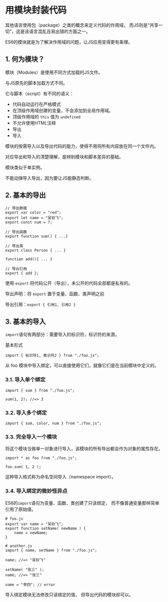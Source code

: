  # 用模块封装代码

其他语言使用包（package）之类的概念来定义代码的作用域，
而JS则是“共享一切”，这是该语言混乱且易出错的方面之一。

ES6的模块就是为了解决作用域的问题，让JS应用变得更有条理。

## 1. 何为模块？

模块（Modules）是使用不同方式加载的JS文件。

与JS原先的脚本加载方式不同。

它与脚本（script）有不同的语义：
* 代码自动运行在严格模式
* 在顶级作用域创建的变量，不会添加到全局作用域。
* 顶级作用域的 `this` 值为 `undefined`
* 不允许使用HTML注释
* 导出
* 导入

模块的按需导入以及导出代码的能力，使得不用将所有内容放在同一个文件内。

对应导出和导入的清楚理解，是辨别模块和脚本差异的基础。

模块类似于单实例。

不能动弹导入导出，因为要让JS能静态判断。

## 2. 基本的导出

    // 导出数据
    export var color = "red";
    export let name = "吴钦飞";
    export const num = 7;

    // 导出函数
    export function sum() { ...}

    // 导出类
    export class Person { ... }

    function add(){ ... }

    // 导出引用
    export { add };

使用 `export` 将代码公开（导出），未公开的代码全部都是私有的。

导出声明：将 `export` 置于变量、函数、类声明之前

导出引用：`export { 引用1, 引用2 }`

## 3. 基本的导入

`import`语句有两部分：需要导入的标识符，标识符的来源。

基本形式

    import { 标识符1, 表示符2 } from "./foo.js";

从 foo 模块中导入绑定，可以直接使用它们，就像它们是在当前模块中定义的。


### 3.1. 导入单个绑定

    import { sum } from "./foo.js";

    sum(1, 2); //=> 3

### 3.2. 导入多个绑定

    import { sum, color, num } from "./foo.js";

### 3.3. 完全导入一个模块

将这个模块当做单一对象进行导入，该模块的所有导出都会作为对象的属性存在。

    import * as foo from "./foo.js";

    foo.sum( 1, 2 );

这种导入格式称为命名空间导入（namespace import）。

### 3.4. 导入绑定的微妙怪异点

ES6的`import`语句为变量、函数、类创建了只读绑定，
而不像普通变量那样简单引用了原始值。

    # foo.js
    export var name = "吴钦飞";
    export function setName( newName ) {
        name = newName;
    }

    # another.js
    import { name, setName } from "./foo.js";

    name; //=> "吴钦飞"

    setName( "张三" ); 
    name; //=> "张三"

    name = "李四"; // error

导入绑定模块无法修改只读绑定的值，
但导出代码的模块却可以。